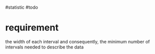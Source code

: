 #statistic  #todo


# requirement

the width of each interval and consequently, the minimum number of intervals needed to describe the data
